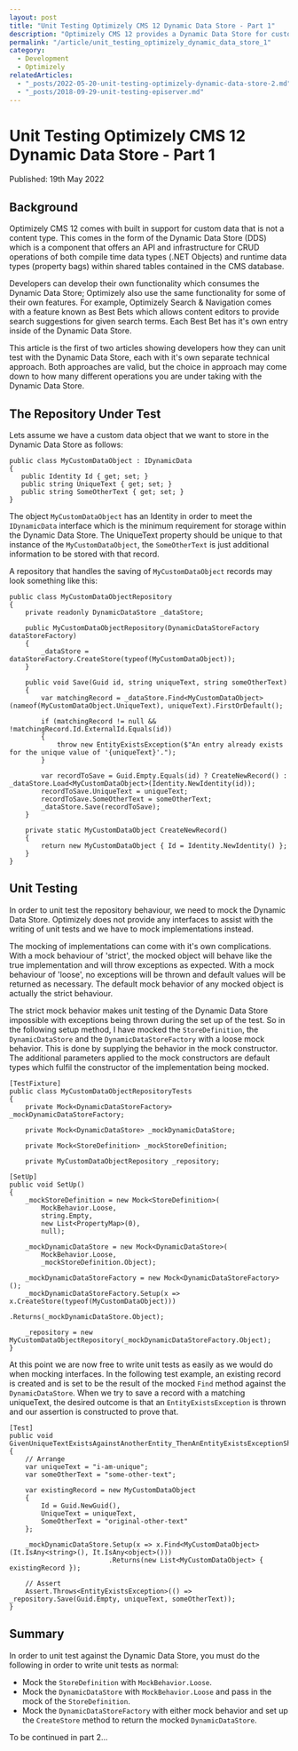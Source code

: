 ```yaml
---
layout: post
title: "Unit Testing Optimizely CMS 12 Dynamic Data Store - Part 1"
description: "Optimizely CMS 12 provides a Dynamic Data Store for custom storing of data, but how do we unit test a repository using the Dynamic Data Store?"
permalink: "/article/unit_testing_optimizely_dynamic_data_store_1"
category:
  - Development
  - Optimizely
relatedArticles:
  - "_posts/2022-05-20-unit-testing-optimizely-dynamic-data-store-2.md"
  - "_posts/2018-09-29-unit-testing-episerver.md"
---
```


# Unit Testing Optimizely CMS 12 Dynamic Data Store - Part 1

<i class="fa-solid fa-calendar me-2"></i>Published: 19th May 2022

## Background

Optimizely CMS 12 comes with built in support for custom data that is not a content type.  This comes in the form of the Dynamic Data Store (DDS) which is a component that offers an API and infrastructure for CRUD operations of both compile time data types (.NET Objects) and runtime data types (property bags) within shared tables contained in the CMS database.

Developers can develop their own functionality which consumes the Dynamic Data Store; Optimizely also use the same functionality for some of their own features.  For example, Optimizely Search & Navigation comes with a feature known as Best Bets which allows content editors to provide search suggestions for given search terms.  Each Best Bet has it's own entry inside of the Dynamic Data Store.

This article is the first of two articles showing developers how they can unit test with the Dynamic Data Store, each with it's own separate technical approach.  Both approaches are valid, but the choice in approach may come down to how many different operations you are under taking with the Dynamic Data Store.

## The Repository Under Test

Lets assume we have a custom data object that we want to store in the Dynamic Data Store as follows:

    public class MyCustomDataObject : IDynamicData
    {
       public Identity Id { get; set; }
       public string UniqueText { get; set; }
       public string SomeOtherText { get; set; }
    }

The object `MyCustomDataObject` has an Identity in order to meet the `IDynamicData` interface which is the minimum requirement for storage within the Dynamic Data Store.  The UniqueText property should be unique to that instance of the `MyCustomDataObject`, the `SomeOtherText` is just additional information to be stored with that record.

A repository that handles the saving of `MyCustomDataObject` records may look something like this:

    public class MyCustomDataObjectRepository
    {
        private readonly DynamicDataStore _dataStore;
    
        public MyCustomDataObjectRepository(DynamicDataStoreFactory dataStoreFactory)
        {
            _dataStore = dataStoreFactory.CreateStore(typeof(MyCustomDataObject));
        }
    
        public void Save(Guid id, string uniqueText, string someOtherText)
        {
            var matchingRecord = _dataStore.Find<MyCustomDataObject>(nameof(MyCustomDataObject.UniqueText), uniqueText).FirstOrDefault();
    
            if (matchingRecord != null && !matchingRecord.Id.ExternalId.Equals(id))
            {
                throw new EntityExistsException($"An entry already exists for the unique value of '{uniqueText}'.");
            }
    
            var recordToSave = Guid.Empty.Equals(id) ? CreateNewRecord() : _dataStore.Load<MyCustomDataObject>(Identity.NewIdentity(id));
            recordToSave.UniqueText = uniqueText;
            recordToSave.SomeOtherText = someOtherText;
            _dataStore.Save(recordToSave);
        }
    
        private static MyCustomDataObject CreateNewRecord()
        {
            return new MyCustomDataObject { Id = Identity.NewIdentity() };
        }
    }

## Unit Testing

In order to unit test the repository behaviour, we need to mock the Dynamic Data Store.  Optimizely does not provide any interfaces to assist with the writing of unit tests and we have to mock implementations instead. 

The mocking of implementations can come with it's own complications.  With a mock behaviour of 'strict', the mocked object will behave like the true implementation and will throw exceptions as expected.  With a mock behaviour of 'loose', no exceptions will be thrown and default values will be returned as necessary.  The default mock behavior of any mocked object is actually the strict behaviour.

The strict mock behavior makes unit testing of the Dynamic Data Store impossible with exceptions being thrown during the set up of the test.  So in the following setup method, I have mocked the `StoreDefinition`, the `DynamicDataStore` and the `DynamicDataStoreFactory` with a loose mock behavior.  This is done by supplying the behavior in the mock constructor. The additional parameters applied to the mock constructors are default types which fulfil the constructor of the implementation being mocked.

    [TestFixture]
    public class MyCustomDataObjectRepositoryTests
    {
        private Mock<DynamicDataStoreFactory> _mockDynamicDataStoreFactory;
    
        private Mock<DynamicDataStore> _mockDynamicDataStore;
    
        private Mock<StoreDefinition> _mockStoreDefinition;
    
        private MyCustomDataObjectRepository _repository;
    
    [SetUp]
    public void SetUp()
    {
        _mockStoreDefinition = new Mock<StoreDefinition>(
            MockBehavior.Loose,
            string.Empty,
            new List<PropertyMap>(0),
            null);
    
        _mockDynamicDataStore = new Mock<DynamicDataStore>(
            MockBehavior.Loose,
            _mockStoreDefinition.Object);
    
        _mockDynamicDataStoreFactory = new Mock<DynamicDataStoreFactory>();
        _mockDynamicDataStoreFactory.Setup(x => x.CreateStore(typeof(MyCustomDataObject)))
                                    .Returns(_mockDynamicDataStore.Object);
    
        _repository = new MyCustomDataObjectRepository(_mockDynamicDataStoreFactory.Object);
    }

At this point we are now free to write unit tests as easily as we would do when mocking interfaces.  In the following test example, an existing record is created and is set to be the result of the mocked `Find` method against the `DynamicDataStore`. When we try to save a record with a matching uniqueText, the desired outcome is that an `EntityExistsException` is thrown and our assertion is constructed to prove that.

    [Test]
    public void GivenUniqueTextExistsAgainstAnotherEntity_ThenAnEntityExistsExceptionShouldBeThrown()
    {
        // Arrange
        var uniqueText = "i-am-unique";
        var someOtherText = "some-other-text";
    
        var existingRecord = new MyCustomDataObject
        {
            Id = Guid.NewGuid(),
            UniqueText = uniqueText,
            SomeOtherText = "original-other-text"
        };
    
        _mockDynamicDataStore.Setup(x => x.Find<MyCustomDataObject>(It.IsAny<string>(), It.IsAny<object>()))
                             .Returns(new List<MyCustomDataObject> { existingRecord });
    
        // Assert
        Assert.Throws<EntityExistsException>(() => _repository.Save(Guid.Empty, uniqueText, someOtherText));
    }

## Summary

In order to unit test against the Dynamic Data Store, you must do the following in order to write unit tests as normal:

- Mock the `StoreDefinition` with `MockBehavior.Loose`.
- Mock the `DynamicDataStore` with `MockBehavior.Loose` and pass in the mock of the `StoreDefinition`.
- Mock the `DynamicDataStoreFactory` with either mock behavior and set up the `CreateStore` method to return the mocked `DynamicDataStore`.

To be continued in part 2...
